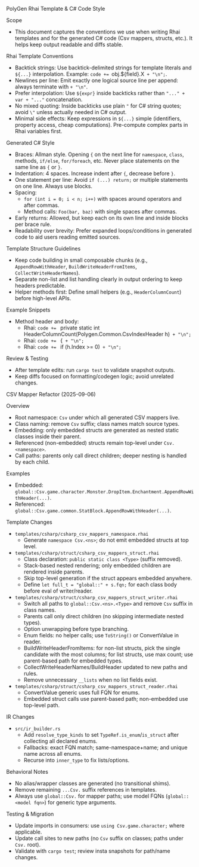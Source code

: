 PolyGen Rhai Template & C# Code Style

Scope
- This document captures the conventions we use when writing Rhai templates and for the generated C# code (Csv mappers, structs, etc.). It helps keep output readable and diffs stable.

Rhai Template Conventions
- Backtick strings: Use backtick-delimited strings for template literals and `${...}` interpolation. Example: `code += `obj.${field}.X` + "\n";`.
- Newlines per line: Emit exactly one logical source line per append: always terminate with `+ "\n"`.
- Prefer interpolation: Use `${expr}` inside backticks rather than `"..." + var + "..."` concatenation.
- No mixed quoting: Inside backticks use plain `"` for C# string quotes; avoid `\"` unless actually needed in C# output.
- Minimal side effects: Keep expressions in `${...}` simple (identifiers, property access, cheap computations). Pre-compute complex parts in Rhai variables first.

Generated C# Style
- Braces: Allman style. Opening `{` on the next line for `namespace`, `class`, methods, `if/else`, `for/foreach`, etc. Never place statements on the same line as `{` or `}`.
- Indentation: 4 spaces. Increase indent after `{`, decrease before `}`.
- One statement per line: Avoid `if (...) return;` or multiple statements on one line. Always use blocks.
- Spacing:
  - `for (int i = 0; i < n; i++)` with spaces around operators and after commas.
  - Method calls: `Foo(bar, baz)` with single spaces after commas.
- Early returns: Allowed, but keep each on its own line and inside blocks per brace rule.
- Readability over brevity: Prefer expanded loops/conditions in generated code to aid users reading emitted sources.

Template Structure Guidelines
- Keep code building in small composable chunks (e.g., `AppendRowWithHeader`, `BuildWriteHeaderFromItems`, `CollectWriteHeaderNames`).
- Separate non-list and list handling clearly in output ordering to keep headers predictable.
- Helper methods first: Define small helpers (e.g., `HeaderColumnCount`) before high-level APIs.

Example Snippets
- Method header and body:
  - Rhai: `code += `        private static int HeaderColumnCount(Polygen.Common.CsvIndexHeader h)` + "\n";`
  - Rhai: `code += `        {` + "\n";`
  - Rhai: `code += `            if (h.Index >= 0)` + "\n";`

Review & Testing
- After template edits: run `cargo test` to validate snapshot outputs.
- Keep diffs focused on formatting/codegen logic; avoid unrelated changes.

CSV Mapper Refactor (2025-09-06)

Overview
- Root namespace: `Csv` under which all generated CSV mappers live.
- Class naming: remove `Csv` suffix; class names match source types.
- Embedding: only embedded structs are generated as nested static classes inside their parent.
- Referenced (non-embedded) structs remain top-level under `Csv.<namespace>`.
- Call paths: parents only call direct children; deeper nesting is handled by each child.

Examples
- Embedded: `global::Csv.game.character.Monster.DropItem.Enchantment.AppendRowWithHeader(...)`.
- Referenced: `global::Csv.game.common.StatBlock.AppendRowWithHeader(...)`.

Template Changes
- `templates/csharp/csharp_csv_mappers_namespace.rhai`
  - Generate `namespace Csv.<ns>`; do not emit embedded structs at top level.
- `templates/csharp/struct/csharp_csv_mappers_struct.rhai`
  - Class declaration: `public static class <Type>` (suffix removed).
  - Stack-based nested rendering; only embedded children are rendered inside parents.
  - Skip top-level generation if the struct appears embedded anywhere.
  - Define `let full_t = "global::" + s.fqn;` for each class body before eval of writer/reader.
- `templates/csharp/struct/csharp_csv_mappers_struct_writer.rhai`
  - Switch all paths to `global::Csv.<ns>.<Type>` and remove `Csv` suffix in class names.
  - Parents call only direct children (no skipping intermediate nested types).
  - Option<T> unwrapping before type branching.
  - Enum fields: no helper calls; use `ToString()` or ConvertValue in reader.
  - BuildWriteHeaderFromItems: for non-list structs, pick the single candidate with the most columns; for list structs, use max count; use parent-based path for embedded types.
  - CollectWriteHeaderNames/BuildHeader updated to new paths and rules.
  - Remove unnecessary `__lists` when no list fields exist.
- `templates/csharp/struct/csharp_csv_mappers_struct_reader.rhai`
  - ConvertValue generic uses full FQN for enums.
  - Embedded struct calls use parent-based path; non-embedded use top-level path.

IR Changes
- `src/ir_builder.rs`
  - Add `resolve_type_kinds` to set `TypeRef.is_enum`/`is_struct` after collecting all declared enums.
  - Fallbacks: exact FQN match; same-namespace+name; and unique name across all enums.
  - Recurse into `inner_type` to fix lists/options.

Behavioral Notes
- No alias/wrapper classes are generated (no transitional shims).
- Remove remaining `...Csv.` suffix references in templates.
- Always use `global::Csv.` for mapper paths; use model FQNs (`global::<model fqn>`) for generic type arguments.

Testing & Migration
- Update imports in consumers: use `using Csv.game.character;` where applicable.
- Update call sites to new paths (no `Csv` suffix on classes; paths under `Csv.` root).
- Validate with `cargo test`; review insta snapshots for path/name changes.

